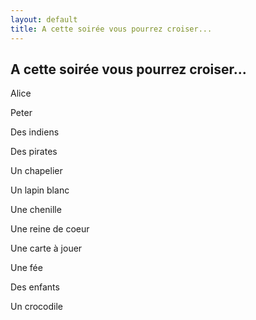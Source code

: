 ```yaml
---
layout: default
title: A cette soirée vous pourrez croiser...
---
```


## A cette soirée vous pourrez croiser...

Alice

Peter

Des indiens

Des pirates

Un chapelier

Un lapin blanc

Une chenille

Une reine de coeur

Une carte à jouer

Une fée

Des enfants

Un crocodile